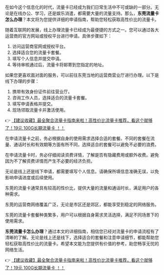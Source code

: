 
在如今这个信息化的时代，流量卡已经成为我们日常生活中不可或缺的一部分。无论是在线办公、学习，还是娱乐消遣，都需要大量的流量支持。那么，**东莞流量卡怎么办理**？本文将为您提供详细的申请指南，帮助您轻松获取高性价比的流量卡。


随着互联网的发展，线上办理流量卡已经成为最便捷的方式之一。您可以通过各大运营商的官方网站或授权平台进行申请。具体步骤如下：

1. 访问运营商官网或授权平台。
2. 选择适合您的流量卡套餐。
3. 填写个人信息并提交申请。
4. 等待审核通过后，流量卡将邮寄到您指定的地址。

如果您更喜欢面对面的服务，可以前往东莞当地的运营商营业厅进行办理。以下是线下办理的步骤：

1. 携带有效身份证件前往营业厅。
2. 咨询工作人员，选择适合的流量卡套餐。
3. 填写申请表格并提交。
4. 现场领取流量卡并激活使用。

👉 [【建议收藏】最全聚合流量卡指南来啦！高性价比流量卡推荐，看这个就够了！19元 100G长期流量卡 ！！](https://bit.ly/Liuliangka)


在申请流量卡之前，务必根据自身的使用需求选择合适的套餐。不同的套餐在流量、通话时长和有效期等方面有所不同，选择适合的套餐可以避免不必要的浪费。

在申请流量卡时，务必仔细阅读资费详情，了解是否有隐藏费用或额外收费。避免因为不了解资费详情而产生不必要的经济负担。

无论是线上还是线下申请，都需要填写个人信息。请确保所填信息准确无误，以免影响申请进度或后续使用。


东莞的流量卡通常具有较高的性价比，提供大量的流量和通话时长，满足用户的各种需求。

东莞的运营商网络覆盖广泛，无论是市区还是郊区，都能享受到稳定的网络服务。

东莞的流量卡套餐种类繁多，用户可以根据自身需求灵活选择，满足不同场景下的使用需求。


**东莞流量卡怎么办理**？通过本文的详细指南，相信您已经对流量卡的申请流程有了清晰的了解。无论是线上还是线下，选择适合的套餐和注意申请细节，都能帮助您轻松获取高性价比的流量卡。希望本文能为您提供有价值的参考，助您畅享无忧的网络生活。

👉 [【建议收藏】最全聚合流量卡指南来啦！高性价比流量卡推荐，看这个就够了！19元 100G长期流量卡 ！！](https://bit.ly/Liuliangka)
